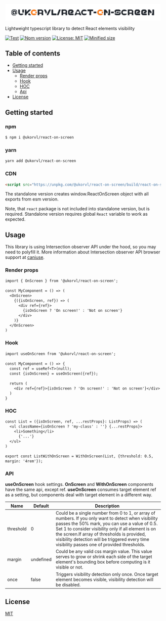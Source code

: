 <picture>
  <source media="(prefers-color-scheme: dark)" srcset="https://raw.githubusercontent.com/ukorvl/design/master/react-on-screen/react-on-screen-dark.svg"/>
  <img alt="react-on-screen logo" src="https://raw.githubusercontent.com/ukorvl/design/master/react-on-screen/react-on-screen.svg" width="600"/>
</picture>

Lightweight typescript library to detect React elements visibility

[![Test](https://github.com/ukorvl/react-on-screen/actions/workflows/test.yaml/badge.svg)](https://github.com/ukorvl/react-on-screen/actions/workflows/test.yaml)
[![Npm version](https://img.shields.io/npm/v/@ukorvl/react-on-screen)](https://www.npmjs.com/package/@ukorvl/react-on-screen)
[![License: MIT](https://img.shields.io/badge/License-MIT-green.svg)](https://opensource.org/licenses/MIT)
[![Minified size](https://img.shields.io/bundlephobia/min/@ukorvl/react-on-screen)](https://bundlephobia.com/package/@ukorvl/react-on-screen)

## Table of contents
  - [Getting started](#getting-started)
  - [Usage](#usage)
    - [Render props](#render-props)
    - [Hook](#hook)
    - [HOC](#hoc)
    - [Api](#api)
  - [License](#license)

## Getting started
### npm
```bash
$ npm i @ukorvl/react-on-screen
```
### yarn
```bash
yarn add @ukorvl/react-on-screen
```
### CDN
```html
<script src="https://unpkg.com/@ukorvl/react-on-screen/build/react-on-screen.standalone.js"></script>
```
The standalone version creates window.ReactOnScreen object with all exports from esm version.

Note, that ```react``` package is not included into standalone version, but is required. Standalone version requires global ```React``` variable to work as expected.

## Usage

This library is using Intersection observer API under the hood, so you may need to polyfill it. More information about Intersection observer API browser support at [caniuse](https://caniuse.com/intersectionobserver).

### Render props
```tsx
import { OnScreen } from '@ukorvl/react-on-screen';

const MyComponent = () => (
  <OnScreen>
    {({isOnScreen, ref}) => (
      <div ref={ref}>
        {isOnScreen ? 'On screen!' : 'Not on screen'}
      </div>
    )}
  </OnScreen>
)
```

### Hook
```tsx
import useOnScreen from '@ukorvl/react-on-screen';

const MyComponent = () => {
  const ref = useRef<T>(null);
  const {isOnScreen} = useOnScreen({ref});

  return (
    <div ref={ref}>{isOnScreen ? 'On screen!' : 'Not on screen'}</div>
  )
}
```

### HOC
```tsx
const List = ({isOnScreen, ref, ...restProps}: ListProps) => (
  <ul className={isOnScreen ? 'my-class' : ''} {...restProps}>
    <li>Something</li>
      {'...'}
  </ul>
)

export const ListWithOnScreen = WithOnScreen(List, {threshold: 0.5, margin: '4rem'});
```

### API
**useOnScreen** hook settings. **OnScreen** and **WithOnScreen** components have the same api, except ref. **useOnScreen** consumes target element ref as a setting, but components deal with target element in a different way.

|Name            |Default         |Description        |
|----------------|----------------|-------------------|
|threshold       |0                |Could be a single number from 0 to 1, or array of numbers. If you only want to detect when visibility passes the 50% mark, you can use a value of 0.5. Set 1 to consider visibility only if all element is on the screen.If array of thresholds is provided, visibility detection will be triggered every time visibility passes one of provided thresholds.|
|margin          |undefined        |Could be any valid css margin value. This value serves to grow or shrink each side of the target element's bounding box before computing is it visible or not.|
|once            |false            |Triggers visibility detection only once. Once target element becomes visible, visibility detection will be disabled.|

## License

[MIT](http://opensource.org/licenses/MIT)

